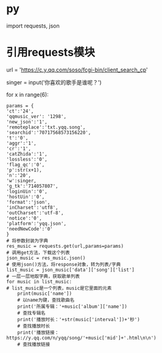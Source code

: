 # py
import requests, json

# 引用requests模块
url = 'https://c.y.qq.com/soso/fcgi-bin/client_search_cp'

singer = input('你喜欢的歌手是谁呢？')

for x in range(6):
    
    params = {
    'ct':'24',
    'qqmusic_ver': '1298',
    'new_json':'1',
    'remoteplace':'txt.yqq.song',
    'searchid':'70717568573156220',
    't':'0',
    'aggr':'1',
    'cr':'1',
    'catZhida':'1',
    'lossless':'0',
    'flag_qc':'0',
    'p':str(x+1),
    'n':'20',
    'w':singer,
    'g_tk':'714057807',
    'loginUin':'0',
    'hostUin':'0',
    'format':'json',
    'inCharset':'utf8',
    'outCharset':'utf-8',
    'notice':'0',
    'platform':'yqq.json',
    'needNewCode':'0'    
    }
    # 将参数封装为字典
    res_music = requests.get(url,params=params)
    # 调用get方法，下载这个列表
    json_music = res_music.json()
    # 使用json()方法，将response对象，转为列表/字典
    list_music = json_music['data']['song']['list']
    # 一层一层地取字典，获取歌单列表
    for music in list_music:
    # list_music是一个列表，music是它里面的元素
        print(music['name'])
        # 以name为键，查找歌曲名
        print('所属专辑：'+music['album']['name'])
        # 查找专辑名
        print('播放时长：'+str(music['interval'])+'秒')
        # 查找播放时长
        print('播放链接：https://y.qq.com/n/yqq/song/'+music['mid']+'.html\n\n')
        # 查找播放链接

